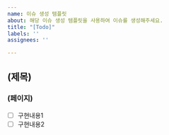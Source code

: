 ```yaml
---
name: 이슈 생성 템플릿
about: 해당 이슈 생성 템플릿을 사용하여 이슈를 생성해주세요.
title: "[Todo]"
labels: ''
assignees: ''

---
```


## (제목)
### (페이지)
- [ ] 구현내용1
- [ ] 구현내용2
